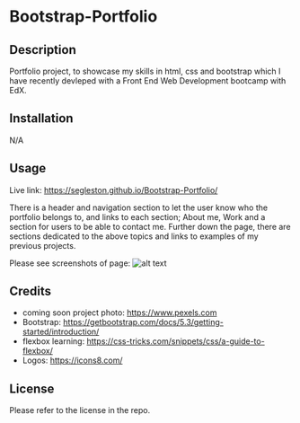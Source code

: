 # Bootstrap-Portfolio

## Description

Portfolio project, to showcase my skills in html, css and bootstrap which I have recently devleped with a Front End Web Development bootcamp with EdX.

## Installation

N/A

## Usage
Live link: https://segleston.github.io/Bootstrap-Portfolio/

There is a header and navigation section to let the user know who the portfolio belongs to, and links to each section; About me, Work and a section for users to be able to contact me. Further down the page, there are sections dedicated to the above topics and links to examples of my previous projects. 

Please see screenshots of page:
![alt text](./images/screencapture-127-0-0-1-5501-index-html-2023-12-05-17_35_26.png)


## Credits


- coming soon project photo: https://www.pexels.com
- Bootstrap: https://getbootstrap.com/docs/5.3/getting-started/introduction/
- flexbox learning: https://css-tricks.com/snippets/css/a-guide-to-flexbox/
- Logos: https://icons8.com/




## License

Please refer to the license in the repo.